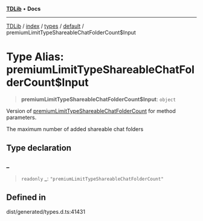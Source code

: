 [**TDLib**](../../../../../../README.md) • **Docs**

***

[TDLib](../../../../../../modules.md) / [index](../../../../../README.md) / [types](../../../README.md) / [default](../README.md) / premiumLimitTypeShareableChatFolderCount$Input

# Type Alias: premiumLimitTypeShareableChatFolderCount$Input

> **premiumLimitTypeShareableChatFolderCount$Input**: `object`

Version of [premiumLimitTypeShareableChatFolderCount](premiumLimitTypeShareableChatFolderCount.md) for method parameters.

The maximum number of added shareable chat folders

## Type declaration

### \_

> `readonly` **\_**: `"premiumLimitTypeShareableChatFolderCount"`

## Defined in

dist/generated/types.d.ts:41431
